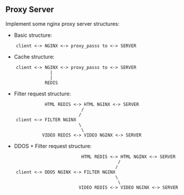 ## Proxy Server

Implement some nginx proxy server structures:

- Basic structure:

```
    client <-> NGINX <-> proxy_passs to <-> SERVER
```

- Cache structure:

```
    client <-> NGINX <-> proxy_passs to <-> SERVER
                 |
                 |
               REDIS
```

- Filter request structure:

```
               HTML REDIS <-> HTML NGINX <-> SERVER
                             /
                            /
    client <-> FILTER NGINX
                            \
                             \
              VIDEO REDIS <-> VIDEO NGINX <-> SERVER
```

- DDOS + Filter request structure:

```
                             HTML REDIS <-> HTML NGINX <-> SERVER
                                           /
                                          /
    client <-> DDOS NGINX <-> FILTER NGINX
                                          \
                                           \
                            VIDEO REDIS <-> VIDEO NGINX <-> SERVER
```
